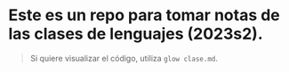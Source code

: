 # Este es un repo para tomar notas de las clases de lenguajes (2023s2).

> Si quiere visualizar el código, utiliza `glow clase.md`.
